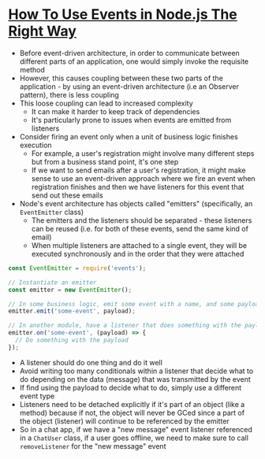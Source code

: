# [How To Use Events in Node.js The Right Way](https://medium.freecodecamp.org/using-events-in-node-js-the-right-way-fc50c060f23b)

* Before event-driven architecture, in order to communicate between different parts of an application, one would simply invoke the requisite method
* However, this causes coupling between these two parts of the application - by using an event-driven architecture (i.e an Observer pattern), there is less coupling
* This loose coupling can lead to increased complexity
  * It can make it harder to keep track of dependencies
  * It's particularly prone to issues when events are emitted from listeners
* Consider firing an event only when a unit of business logic finishes execution
  * For example, a user's registration might involve many different steps but from a business stand point, it's one step
  * If we want to send emails after a user's registration, it might make sense to use an event-driven approach where we fire an event when registration finishes and then we have listeners for this event that send out these emails
* Node's event architecture has objects called "emitters" (specifically, an `EventEmitter` class)
  * The emitters and the listeners should be separated - these listeners can be reused (i.e. for both of these events, send the same kind of email)
  * When multiple listeners are attached to a single event, they will be executed synchronously and in the order that they were attached

```javascript
const EventEmitter = require('events');

// Instantiate an emitter
const emitter = new EventEmitter();

// In some business logic, emit some event with a name, and some payload associated with the event
emitter.emit('some-event', payload);

// In another module, have a listener that does something with the payload
emitter.on('some-event', (payload) => {
  // Do something with the payload
});
```

* A listener should do one thing and do it well
* Avoid writing too many conditionals within a listener that decide what to do depending on the data (message) that was transmitted by the event
* If find using the payload to decide what to do, simply use a different event type
* Listeners need to be detached explicitly if it's part of an object (like a method) because if not, the object will never be GCed since a part of the object (listener) will continue to be referenced by the emitter
* So in a chat app, if we have a "new message" event listener referenced in a `ChatUser` class, if a user goes offline, we need to make sure to call `removeListener` for the "new message" event
